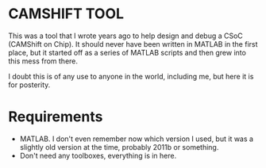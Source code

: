 # CAMSHIFT TOOL

This was a tool that I wrote years ago to help design and debug a CSoC (CAMShift on Chip). It should never have been written in MATLAB in the first place, but it started off as a series of MATLAB scripts and then grew into this mess from there.

I doubt this is of any use to anyone in the world, including me, but here it is for posterity.

# Requirements
- MATLAB. I don't even remember now which version I used, but it was a slightly old version at the time, probably 2011b or something.
- Don't need any toolboxes, everything is in here.

